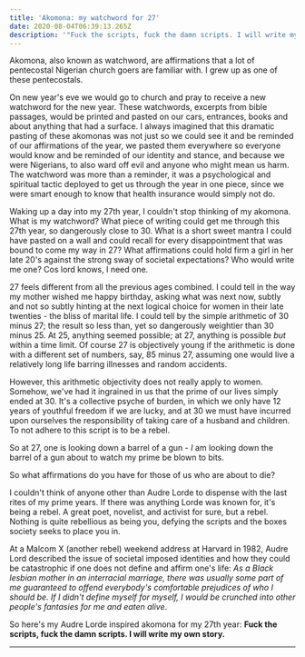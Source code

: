 ```yaml
---
title: 'Akomona: my watchword for 27'
date: 2020-08-04T06:39:13.265Z
description: '"Fuck the scripts, fuck the damn scripts. I will write my own story"'
---
```

Akomona, also known as watchword, are affirmations that a lot of pentecostal Nigerian church goers are familiar with. I grew up as one of these pentecostals. 

On new year's eve we would go to church and pray to receive a new watchword for the new year. These watchwords, excerpts from bible passages, would be printed and pasted on our cars, entrances, books and about anything that had a surface. I always imagined that this dramatic pasting of these akomonas was not just so we could see it and be reminded of our affirmations of the year, we pasted them everywhere so everyone would know and be reminded of our identity and stance, and because we were Nigerians, to also ward off evil and anyone who might mean us harm. The watchword was more than a reminder, it was a psychological and spiritual tactic deployed to get us through the year in one piece, since we were smart enough to know that health insurance would simply not do.

Waking up a day into my 27th year, I couldn't stop thinking of my akomona. What is my watchword? What piece of writing could get me through this 27th year, so dangerously close to 30. What is a short sweet mantra I could have pasted on a wall and could recall for every disappointment that was bound to come my way in 27? What affirmations could hold firm a girl in her late 20's against the strong sway of societal expectations? Who would write me one? Cos lord knows, I need one.

27 feels different from all the previous ages combined. I could tell in the way my mother wished me happy birthday, asking what was next now, subtly and not so subtly hinting at the next logical choice for women in their late twenties - the bliss of marital life. I could tell by the simple arithmetic of 30 minus 27; the result so less than, yet so dangerously weightier than 30 minus 25. At 25, anything seemed possible; at 27, anything is possible _but_ within a time limit. Of course 27 is objectively young if the arithmetic is done with a different set of numbers, say, 85 minus 27, assuming one would live a relatively long life barring illnesses and random accidents. 

However, this arithmetic objectivity does not really apply to women. Somehow, we've had it ingrained in us that the prime of our lives simply ended at 30. It's a collective psyche of burden, in which we only have 12 years of youthful freedom if we are lucky, and at 30 we must have incurred upon ourselves the responsibility of taking care of a husband and children. To not adhere to this script is to be a rebel. 

So at 27, one is looking down a barrel of a gun - _I_ am looking down the barrel of a gun about to watch my prime be blown to bits.

So what affirmations do you have for those of us who are about to die?

I couldn't think of anyone other than Audre Lorde to dispense with the last rites of my prime years. If there was anything Lorde was known for, it's being a rebel. A great poet, novelist, and activist for sure, but a rebel. Nothing is quite rebellious as being you, defying the scripts and the boxes society seeks to place you in. 

At a Malcom X (another rebel) weekend address at Harvard in 1982, Audre Lord described the issue of societal imposed identities and how they could be catastrophic if one does not define and affirm one's life: _As a Black lesbian mother in an interracial marriage, there was usually some part of me guaranteed to offend everybody's comfortable prejudices of who I should be. If I didn't define myself for myself, I would be crunched into other people's fantasies for me and eaten alive_.

So here's my Audre Lorde inspired akomona for my 27th year:  **Fuck the scripts, fuck the damn scripts. I will write my own story.**

- - -
